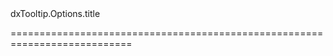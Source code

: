 <!--id-->dxTooltip.Options.title<!--/id-->
<!--merge--><!--/merge-->
<!--hidden--><!--/hidden-->
===========================================================================
